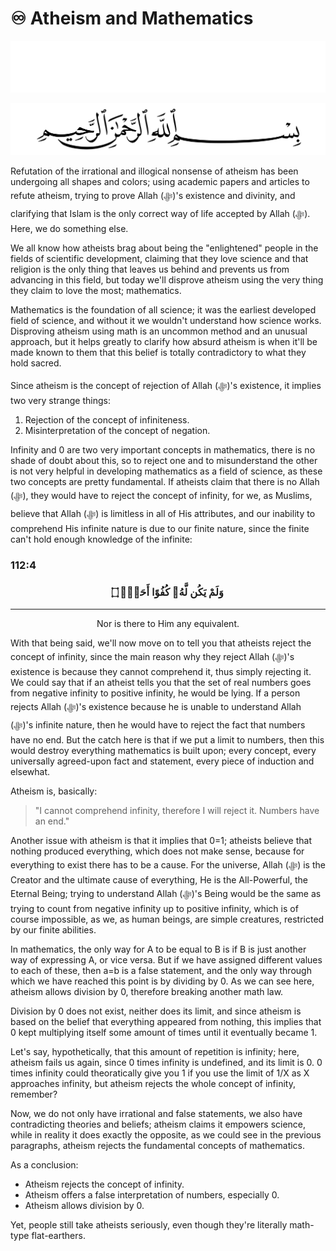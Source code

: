# ♾️ Atheism and Mathematics
<div class="dark-mode">

![BismillahDark](./Files/SVG/BismillahDark.svg 'In the name of Allah (ﷻ), Most Gracious, Most Merciful. :no-zoom')

</div>
<div class="light-mode">

![BismillahLight](./Files/SVG/BismillahLight.svg 'In the name of Allah (ﷻ), Most Gracious, Most Merciful. :no-zoom')

</div>

Refutation of the irrational and illogical nonsense of atheism has been undergoing all shapes and colors; using academic papers and articles to refute atheism, trying to prove Allah (ﷻ)'s existence and divinity, and clarifying that Islam is the only correct way of life accepted by Allah (ﷻ). Here, we do something else.

We all know how atheists brag about being the "enlightened" people in the fields of scientific development, claiming that they love science and that religion is the only thing that leaves us behind and prevents us from advancing in this field, but today we'll disprove atheism using the very thing they claim to love the most; mathematics.

Mathematics is the foundation of all science; it was the earliest developed field of science, and without it we wouldn't understand how science works. Disproving atheism using math is an uncommon method and an unusual approach, but it helps greatly to clarify how absurd atheism is when it'll be made known to them that this belief is totally contradictory to what they hold sacred.

Since atheism is the concept of rejection of Allah (ﷻ)'s existence, it implies two very strange things:
1. Rejection of the concept of infiniteness.
2. Misinterpretation of the concept of negation.

Infinity and 0 are two very important concepts in mathematics, there is no shade of doubt about this, so to reject one and to misunderstand the other is not very helpful in developing mathematics as a field of science, as these two concepts are pretty fundamental. If atheists claim that there is no Allah (ﷻ), they would have to reject the concept of infinity, for we, as Muslims, believe that Allah (ﷻ) is limitless in all of His attributes, and our inability to comprehend His infinite nature is due to our finite nature, since the finite can't hold enough knowledge of the infinite:

<!-- tabs:start -->

### **<strong>112:4</strong>**
<h3><p style="text-align:center;">وَلَمْ يَكُن لَّهُۥ كُفُوًا أَحَدٌۢ ۝</p></h3>

***

<p style="text-align:center;">Nor is there to Him any equivalent.</p>

<!-- tabs:end -->

With that being said, we'll now move on to tell you that atheists reject the concept of infinity, since the main reason why they reject Allah (ﷻ)'s existence is because they cannot comprehend it, thus simply rejecting it. We could say that if an atheist tells you that the set of real numbers goes from negative infinity to positive infinity, he would be lying. If a person rejects Allah (ﷻ)'s existence because he is unable to understand Allah (ﷻ)'s infinite nature, then he would have to reject the fact that numbers have no end. But the catch here is that if we put a limit to numbers, then this would destroy everything mathematics is built upon; every concept, every universally agreed-upon fact and statement, every piece of induction and elsewhat.

Atheism is, basically:
> "I cannot comprehend infinity, therefore I will reject it. Numbers have an end."

Another issue with atheism is that it implies that 0=1; atheists believe that nothing produced everything, which does not make sense, because for everything to exist there has to be a cause. For the universe, Allah (ﷻ) is the Creator and the ultimate cause of everything, He is the All-Powerful, the Eternal Being; trying to understand Allah (ﷻ)'s Being would be the same as trying to count from negative infinity up to positive infinity, which is of course impossible, as we, as human beings, are simple creatures, restricted by our finite abilities.

In mathematics, the only way for A to be equal to B is if B is just another way of expressing A, or vice versa. But if we have assigned different values to each of these, then a=b is a false statement, and the only way through which we have reached this point is by dividing by 0. As we can see here, atheism allows division by 0, therefore breaking another math law.

Division by 0 does not exist, neither does its limit, and since atheism is based on the belief that everything appeared from nothing, this implies that 0 kept multiplying itself some amount of times until it eventually became 1.

Let's say, hypothetically, that this amount of repetition is infinity; here, atheism fails us again, since 0 times infinity is undefined, and its limit is 0. 0 times infinity could theoratically give you 1 if you use the limit of 1/X as X approaches infinity, but atheism rejects the whole concept of infinity, remember?

Now, we do not only have irrational and false statements, we also have contradicting
theories and beliefs; atheism claims it empowers science, while in reality it does exactly the opposite, as we could see in the previous paragraphs, atheism rejects the fundamental concepts of mathematics.

As a conclusion:
* Atheism rejects the concept of infinity.
* Atheism offers a false interpretation of numbers, especially 0.
* Atheism allows division by 0.

Yet, people still take atheists seriously, even though they're literally math-type flat-earthers.